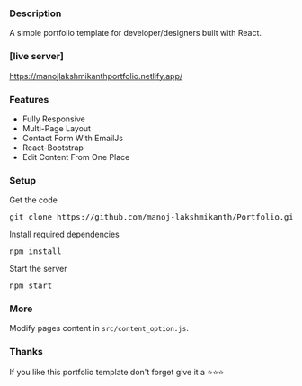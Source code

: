 ### Description

A simple portfolio template for developer/designers built with React.

### [live server]

https://manojlakshmikanthportfolio.netlify.app/

### Features

- Fully Responsive
- Multi-Page Layout
- Contact Form With EmailJs
- React-Bootstrap
- Edit Content From One Place

### Setup

Get the code

<pre>git clone https://github.com/manoj-lakshmikanth/Portfolio.git</pre>

Install required dependencies

<pre>npm install</pre>

Start the server

<pre>npm start</pre>

### More

Modify pages content in `src/content_option.js`.

### Thanks

If you like this portfolio template don't forget give it a ⭐⭐⭐
